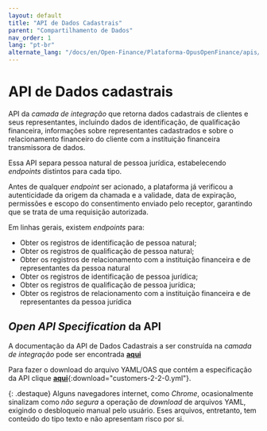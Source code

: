 ```yaml
---
layout: default
title: "API de Dados Cadastrais"
parent: "Compartilhamento de Dados"
nav_order: 1
lang: "pt-br"
alternate_lang: "/docs/en/Open-Finance/Plataforma-OpusOpenFinance/apis/Dados-Cadastrais/"
---
```


# API de Dados cadastrais

API da *camada de integração* que retorna dados cadastrais de clientes e seus representantes, incluindo dados de identificação, de qualificação financeira, informações sobre representantes cadastrados e sobre o relacionamento financeiro do cliente com a instituição financeira transmissora de dados.

Essa API separa pessoa natural de pessoa jurídica, estabelecendo *endpoints* distintos para cada tipo.

Antes de qualquer *endpoint* ser acionado, a plataforma já verificou a autenticidade da origem da chamada e a validade, data de expiração, permissões e escopo do consentimento enviado pelo receptor, garantindo que se trata de uma requisição autorizada.

Em linhas gerais, existem *endpoints* para:

- Obter os registros de identificação de pessoa natural;
- Obter os registros de qualificação de pessoa natural;
- Obter os registros de relacionamento com a instituição financeira e de representantes da pessoa natural
- Obter os registros de identificação de pessoa jurídica;
- Obter os registros de qualificação de pessoa jurídica;
- Obter os registros de relacionamento com a instituição financeira e de representantes da pessoa jurídica

## *Open API Specification* da API

A documentação da API de Dados Cadastrais a ser construída na *camada de integração* pode ser encontrada [**aqui**][API-Dados-cadastrais]

Para fazer o download do arquivo YAML/OAS que contém a especificação da API clique [**aqui**](customers-2-2-0.yml){:download="customers-2-2-0.yml"}.

{: .destaque}
Alguns navegadores internet, como *Chrome*, ocasionalmente sinalizam como *não segura* a operação de *download* de arquivos YAML, exigindo o desbloqueio manual pelo usuário. Eses arquivos, entretanto, tem conteúdo do tipo texto e não apresentam risco por si.

[API-Dados-cadastrais]: ../../../../swagger-ui/index.html?api=Dados-cadastrais
